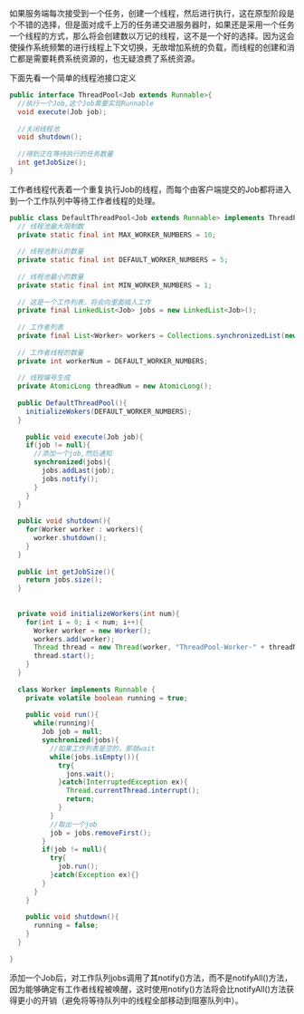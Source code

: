 如果服务端每次接受到一个任务，创建一个线程，然后进行执行，这在原型阶段是个不错的选择，但是面对成千上万的任务递交进服务器时，如果还是采用一个任务一个线程的方式，那么将会创建数以万记的线程，这不是一个好的选择。因为这会使操作系统频繁的进行线程上下文切换，无故增加系统的负载，而线程的创建和消亡都是需要耗费系统资源的，也无疑浪费了系统资源。

下面先看一个简单的线程池接口定义

```java
public interface ThreadPool<Job extends Runnable>{
  //执行一个Job,这个Job需要实现Runnable
  void execute(Job job);
  
  //关闭线程池
  void shutdown();
  
  //得到正在等待执行的任务数量
  int getJobSize();
}
```

工作者线程代表着一个重复执行Job的线程，而每个由客户端提交的Job都将进入到一个工作队列中等待工作者线程的处理。

```java
public class DefaultThreadPool<Job extends Runnable> implements ThreadPool<Job>{
  // 线程池最大限制数
  private static final int MAX_WORKER_NUMBERS = 10;
  
  // 线程池默认的数量
  private static final int DEFAULT_WORKER_NUMBERS = 5;
  
  // 线程池最小的数量
  private static final int MIN_WORKER_NUMBERS = 1;
  
  // 这是一个工作列表，将会向里面插入工作
  private final LinkedList<Job> jobs = new LinkedList<Job>();
  
  // 工作者列表
  private final List<Worker> workers = Collections.synchronizedList(new ArrayList<Worker>());
  
  // 工作者线程的数量
  private int workerNum = DEFAULT_WORKER_NUMBERS;
  
  // 线程编号生成
  private AtomicLong threadNum = new AtomicLong();
  
  public DefaultThreadPool(){
    initializeWokers(DEFAULT_WORKER_NUMBERS);
  }
  
	public void execute(Job job){
    if(job != null){
      //添加一个job,然后通知
      synchronized(jobs){
        jobs.addLast(job);
        jobs.notify();
      }
    }
  }
  
  public void shutdown(){
    for(Worker worker : workers){
      worker.shutdown();
    }
  }
  
  public int getJobSize(){
    return jobs.size();
  }
  
  
  private void initializeWorkers(int num){
    for(int i = 0; i < num; i++){
      Worker worker = new Worker();
      workers.add(worker);
      Thread thread = new Thread(worker, "ThreadPool-Worker-" + threadNum.incrementAndGet());
      thread.start();
    }
  }
  
  class Worker implements Runnable {
    private volatile boolean running = true;
    
    public void run(){
      while(running){
        Job job = null;
        synchronized(jobs){
          //如果工作列表是空的，那就wait
          while(jobs.isEmpty()){
            try{
              jons.wait();
            }catch(InterruptedException ex){
              Thread.currentThread.interrupt();
              return;
            }
          }
          //取出一个job
          job = jobs.removeFirst();
        }
        if(job != null){
          try{
            job.run();
          }catch(Exception ex){}
        }
      }
    }
    
    public void shutdown(){
      running = false;
    }
  }
  
}
```

添加一个Job后，对工作队列jobs调用了其notify()方法，而不是notifyAll()方法，因为能够确定有工作者线程被唤醒，这时使用notify()方法将会比notifyAll()方法获得更小的开销（避免将等待队列中的线程全部移动到阻塞队列中）。





